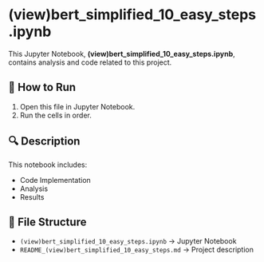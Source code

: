 # (view)bert_simplified_10_easy_steps.ipynb

This Jupyter Notebook, **(view)bert_simplified_10_easy_steps.ipynb**, contains analysis and code related to this project.

## 📌 How to Run
1. Open this file in Jupyter Notebook.
2. Run the cells in order.

## 🔍 Description
This notebook includes:
- Code Implementation
- Analysis
- Results

## 📂 File Structure
- `(view)bert_simplified_10_easy_steps.ipynb` → Jupyter Notebook
- `README_(view)bert_simplified_10_easy_steps.md` → Project description

